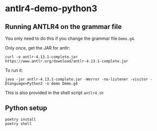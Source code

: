 # antlr4-demo-python3

## Running ANTLR4 on the grammar file

You only need to do this if you change the grammar file `Demo.g4`.

Only once, get the JAR for antlr:

    curl -o antlr-4.13.1-complete.jar https://www.antlr.org/download/antlr-4.13.1-complete.jar

To run it:

    java -jar antlr-4.13.1-complete.jar -Werror -no-listener -visitor -Dlanguage=Python3 -o demo Demo.g4

This is also provided in the shell script `antlr4.sh`

## Python setup

    poetry install
    poetry shell
    